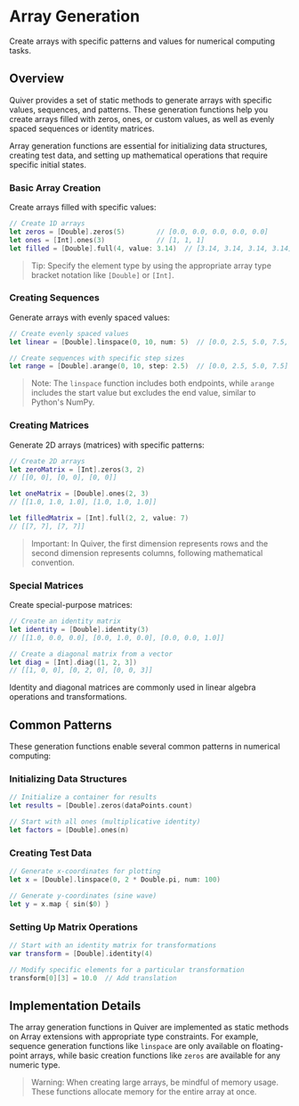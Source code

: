 # Array Generation

Create arrays with specific patterns and values for numerical computing tasks.

## Overview

Quiver provides a set of static methods to generate arrays with specific values, sequences, and patterns. These generation functions help you create arrays filled with zeros, ones, or custom values, as well as evenly spaced sequences or identity matrices.

Array generation functions are essential for initializing data structures, creating test data, and setting up mathematical operations that require specific initial states.

### Basic Array Creation

Create arrays filled with specific values:

```swift
// Create 1D arrays
let zeros = [Double].zeros(5)        // [0.0, 0.0, 0.0, 0.0, 0.0]
let ones = [Int].ones(3)             // [1, 1, 1]
let filled = [Double].full(4, value: 3.14)  // [3.14, 3.14, 3.14, 3.14]
```

> Tip: Specify the element type by using the appropriate array type bracket notation like `[Double]` or `[Int]`.

### Creating Sequences

Generate arrays with evenly spaced values:

```swift
// Create evenly spaced values
let linear = [Double].linspace(0, 10, num: 5)  // [0.0, 2.5, 5.0, 7.5, 10.0]

// Create sequences with specific step sizes
let range = [Double].arange(0, 10, step: 2.5)  // [0.0, 2.5, 5.0, 7.5]
```

> Note: The `linspace` function includes both endpoints, while `arange` includes the start value but excludes the end value, similar to Python's NumPy.

### Creating Matrices

Generate 2D arrays (matrices) with specific patterns:

```swift
// Create 2D arrays
let zeroMatrix = [Int].zeros(3, 2)  
// [[0, 0], [0, 0], [0, 0]]

let oneMatrix = [Double].ones(2, 3)  
// [[1.0, 1.0, 1.0], [1.0, 1.0, 1.0]]

let filledMatrix = [Int].full(2, 2, value: 7)  
// [[7, 7], [7, 7]]
```

> Important: In Quiver, the first dimension represents rows and the second dimension represents columns, following mathematical convention.

### Special Matrices

Create special-purpose matrices:

```swift
// Create an identity matrix
let identity = [Double].identity(3)  
// [[1.0, 0.0, 0.0], [0.0, 1.0, 0.0], [0.0, 0.0, 1.0]]

// Create a diagonal matrix from a vector
let diag = [Int].diag([1, 2, 3])  
// [[1, 0, 0], [0, 2, 0], [0, 0, 3]]
```

Identity and diagonal matrices are commonly used in linear algebra operations and transformations.

## Common Patterns

These generation functions enable several common patterns in numerical computing:

### Initializing Data Structures

```swift
// Initialize a container for results
let results = [Double].zeros(dataPoints.count)

// Start with all ones (multiplicative identity)
let factors = [Double].ones(n)
```

### Creating Test Data

```swift
// Generate x-coordinates for plotting
let x = [Double].linspace(0, 2 * Double.pi, num: 100)

// Generate y-coordinates (sine wave)
let y = x.map { sin($0) }
```

### Setting Up Matrix Operations

```swift
// Start with an identity matrix for transformations
var transform = [Double].identity(4)

// Modify specific elements for a particular transformation
transform[0][3] = 10.0  // Add translation
```

## Implementation Details

The array generation functions in Quiver are implemented as static methods on Array extensions with appropriate type constraints. For example, sequence generation functions like `linspace` are only available on floating-point arrays, while basic creation functions like `zeros` are available for any numeric type.

> Warning: When creating large arrays, be mindful of memory usage. These functions allocate memory for the entire array at once.
